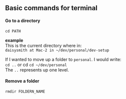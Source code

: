 ## Basic commands for terminal

#### Go to a directory
`cd PATH`

**example**<br>
This is the current directory where in:<br>
`daisysmith at Mac-2 in ~/dev/personal/dev-setup`
<br>

If I wanted to move up a folder to `personal`. I would write: <br>
`cd ..` or cd `cd ~/dev/personal`<br>
The `..` represents up one level.

#### Remove a folder
`rmdir FOLDERN_NAME`